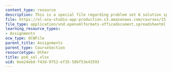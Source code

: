 ```yaml
---
content_type: resource
description: This is a special file regarding problem set 6 solution spreadsheet.
file: https://ol-ocw-studio-app-production.s3.amazonaws.com/courses/15-053-optimization-methods-in-management-science-spring-2013/bee24ebdf43d9752ef3558bf53e43593_ps6_sol.xlsx
file_type: application/vnd.openxmlformats-officedocument.spreadsheetml.sheet
learning_resource_types:
- Assignments
ocw_type: OCWFile
parent_title: Assignments
parent_type: CourseSection
resourcetype: Other
title: ps6_sol.xlsx
uid: bee24ebd-f43d-9752-ef35-58bf53e43593
---
```

